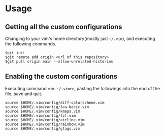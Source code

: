 # Usage
## Getting all the custom configurations
Changing to your vim's home directory(mostly just `~/.vim`), and executing the following commands.
```shell
$git init
$git remote add origin <url of this repository>
$git pull origin main --allow-unrelated-histories
```
## Enabling the custom configurations
Executing command `vim ~/.vimrc`, pasting the followings into the end of the file, save and quit.
```
source $HOME/.vim/config/diff-colorscheme.vim
source $HOME/.vim/config/lea-basic.vim
source $HOME/.vim/config/kmaps.vim
source $HOME/.vim/config/fzf.vim
source $HOME/.vim/config/airline.vim
source $HOME/.vim/config/rainbow.vim
source $HOME/.vim/config/gtags.vim
```
